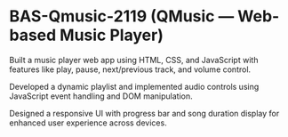 # BAS-Qmusic-2119  (QMusic — Web-based Music Player)

Built a music player web app using HTML, CSS, and JavaScript with features like play, pause, next/previous track, and volume control.

Developed a dynamic playlist and implemented audio controls using JavaScript event handling and DOM manipulation.

Designed a responsive UI with progress bar and song duration display for enhanced user experience across devices.
